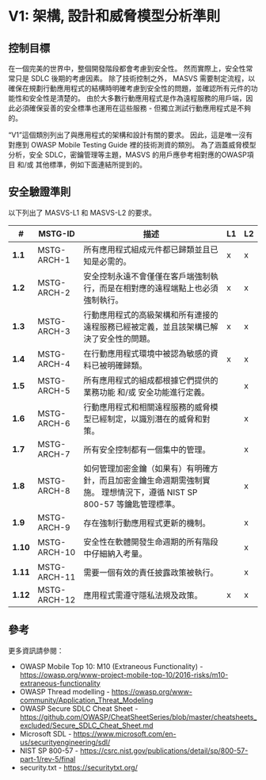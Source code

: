# V1: 架構, 設計和威脅模型分析準則

## 控制目標

在一個完美的世界中，整個開發階段都會考慮到安全性。 然而實際上，安全性常常只是 SDLC 後期的考慮因素。 除了技術控制之外， MASVS 需要制定流程，以確保在規劃行動應用程式的結構時明確考慮到安全性的問題，並確認所有元件的功能性和安全性是清楚的。 由於大多數行動應用程式是作為遠程服務的用戶端，因此必須確保妥善的安全標準也運用在這些服務 - 但獨立測試行動應用程式是不夠的。

“V1”這個類別列出了與應用程式的架構和設計有關的要求。 因此，這是唯一沒有對應到 OWASP Mobile Testing Guide 裡的技術測資的類別。 為了涵蓋威脅模型分析，安全 SDLC，密鑰管理等主題，MASVS 的用戶應參考相對應的OWASP項目 和/或 其他標準，例如下面連結所提到的。

## 安全驗證準則

以下列出了 MASVS-L1 和 MASVS-L2 的要求。

| # | MSTG-ID | 描述 | L1 | L2 |
| -- | ---------- | ---------------------- | - | - |
| **1.1** | MSTG-ARCH-1 | 所有應用程式組成元件都已歸類並且已知是必需的。 | x | x |
| **1.2** | MSTG-ARCH-2 | 安全控制永遠不會僅僅在客戶端強制執行，而是在相對應的遠程端點上也必須強制執行。 | x | x |
| **1.3** | MSTG-ARCH-3 | 行動應用程式的高級架構和所有連接的遠程服務已經被定義，並且該架構已解決了安全性的問題。 | x | x |
| **1.4** | MSTG-ARCH-4 | 在行動應用程式環境中被認為敏感的資料已被明確歸類。 | x | x |
| **1.5** | MSTG-ARCH-5 | 所有應用程式的組成都根據它們提供的業務功能 和/或 安全功能進行定義。 |   | x |
| **1.6** | MSTG-ARCH-6 | 行動應用程式和相關遠程服務的威脅模型已經制定，以識別潛在的威脅和對策。 |   | x |
| **1.7** | MSTG-ARCH-7 | 所有安全控制都有一個集中的管理。 |   | x |
| **1.8** | MSTG-ARCH-8 | 如何管理加密金鑰（如果有）有明確方針，而且加密金鑰生命週期需強制實施。 理想情況下，遵循 NIST SP 800-57 等鑰匙管理標準。 |   | x |
| **1.9** | MSTG-ARCH-9 | 存在強制行動應用程式更新的機制。 |   | x |
| **1.10** | MSTG-ARCH-10 | 安全性在軟體開發生命週期的所有階段中仔細納入考量。 |   | x |
| **1.11** | MSTG-ARCH-11 | 需要一個有效的責任披露政策被執行。 |  | x |
| **1.12** | MSTG-ARCH-12 | 應用程式需遵守隱私法規及政策。 | x | x |

## 參考

更多資訊請參閱：

- OWASP Mobile Top 10: M10 (Extraneous Functionality) - <https://owasp.org/www-project-mobile-top-10/2016-risks/m10-extraneous-functionality>
- OWASP Thread modelling - <https://owasp.org/www-community/Application_Threat_Modeling>
- OWASP Secure SDLC Cheat Sheet - <https://github.com/OWASP/CheatSheetSeries/blob/master/cheatsheets_excluded/Secure_SDLC_Cheat_Sheet.md>
- Microsoft SDL - <https://www.microsoft.com/en-us/securityengineering/sdl/>
- NIST SP 800-57 - <https://csrc.nist.gov/publications/detail/sp/800-57-part-1/rev-5/final>
- security.txt - <https://securitytxt.org/>

